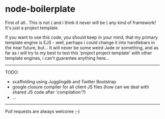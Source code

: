 node-boilerplate
================

First of all.. This is not ( and i think it never will be ) any kind of framework! It's just a project template.

If you want to use this code, you should keep in your mind, that my primary template engine is EJS - well, perhaps i could change it into handlebars in the near future, but... It will never be some weird Jade or something, and as far as i will try to my best to test this 'project project template' with other template engines, i can't guarantee anything here...

---

TODO:
- scaffolding using Jugglingdb and Twitter Bootstrap
- google closure compiler for all client JS files (how can we deal with shared JS code after 'compilation'?)
- ...

---

Pull requests are always welcome ;-)
